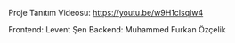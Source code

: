Proje Tanıtım Videosu: https://youtu.be/w9H1cIsqlw4

Frontend: Levent Şen
Backend: Muhammed Furkan Özçelik

